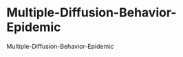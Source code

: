 Multiple-Diffusion-Behavior-Epidemic
====================================

Multiple-Diffusion-Behavior-Epidemic
